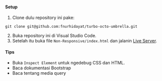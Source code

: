 #### Setup

1. Clone dulu repository ini pake:

  ```
  git clone git@github.com:fnurhidayat/turbo-octo-umbrella.git
  ```

2. Buka repository ini di Visual Studio Code.
3. Setelah itu buka file `Non-Responsive/index.html` dan jalanin [Live Server](https://marketplace.visualstudio.com/items?itemName=ritwickdey.LiveServer).

#### Tips

- Buka `Inspect Element` untuk ngedebug CSS dan HTML.
- Baca dokumentasi Bootstrap
- Baca tentang media query